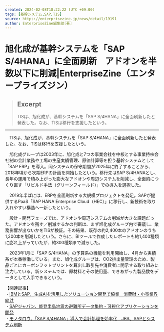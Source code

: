 ```yaml
---
created: 2024-02-08T18:22:22 (UTC +09:00)
tags: [基幹システム,SAP,TIS]
source: https://enterprisezine.jp/news/detail/19191
author: EnterpriseZine編集部[著]
---
```


# 旭化成が基幹システムを「SAP S/4HANA」に全面刷新　アドオンを半数以下に削減|EnterpriseZine（エンタープライズジン）

> ## Excerpt
> TISは、旭化成が、基幹システムを「SAP S/4HANA」に全面刷新したと発表した。なお、TISは移行を支援したという。

---
　TISは、旭化成が、基幹システムを「SAP S/4HANA」に全面刷新したと発表した。なお、TISは移行を支援したという。

　旭化成グループは2003年に、旭化成と7つの事業会社を中核とする事業持株会社制の会計業務や工場の生産実績管理、原価計算等を担う基幹システムとして「SAP ERP」を導入。同システムの保守期間が2025年に終了することから、2018年頃から次期ERPの計画を開始したという。移行先はSAP S/4HANAとし、長年の運用で積み上がった膨大なアドオンや周辺システムを削減し、全面的につくり直す「リビルド手法（グリーンフィールド）」での導入を選択した。

　2019年半ばには、ERPを全面刷新する大規模プロジェクトを発足。SAPが提供するPaaS「SAP HANA Enterprise Cloud（HEC）」に移行し、新技術を取り入れやすい構造へ一新したという。

　設計・開発フェーズでは、アドオンや周辺システムの削減が大きな課題だった。アドオンを残す／削減するかの判断は、まず旭化成グループ内で審議し、業務影響が出ないかをTISが検証。その結果、既存の約2,400本のアドオンのうち1,300本を削減したという。さらに、BIツールで作成したレポートも約1,400種類に膨れ上がっていたが、約300種類まで減らした。

　2023年1月に「SAP S/4HANA」の予算系の機能を利用開始し、4月から実績系が本番稼働している。また、旭化成グループは、CO2排出量管理のため、製品ごとにカーボンフットプリントを算出し取引先や消費者に開示する取り組みに注力している。新システムでは、原材料とその使用量、できあがった製品数をデータとして入手できるという。

【関連記事】  
・[IBMとSAP、生成AIを活用したソリューション開発で協業　消費財・小売業界向け](https://enterprisezine.jp/article/detail/19081)  
・[SAPジャパン、能登半島地震の避難所データ集約・可視化アプリケーションを開発](https://enterprisezine.jp/article/detail/19075)  
・[モノタロウ、「SAP S/4HANA」導入で会計処理を効率化　JBS、SAPとシステム刷新](https://enterprisezine.jp/article/detail/18910)
